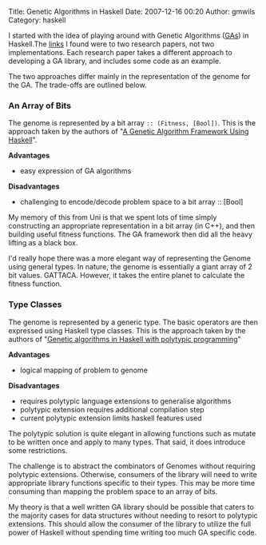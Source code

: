 Title: Genetic Algorithms in Haskell
Date: 2007-12-16 00:20
Author: gmwils
Category: haskell

I started with the idea of playing around with Genetic Algorithms
([GAs][]) in Haskell.The [links][] I found were to two research papers,
not two implementations. Each research paper takes a different approach
to developing a GA library, and includes some code as an example.

The two approaches differ mainly in the representation of the genome for
the GA. The trade-offs are outlined below.

### An Array of Bits

The genome is represented by a bit array `:: (Fitness, [Bool])`. This is
the approach taken by the authors of "[A Genetic Algorithm Framework
Using Haskell][]".

**Advantages**

-   easy expression of GA algorithms

**Disadvantages**

-   challenging to encode/decode problem space to a bit array :: [Bool]

My memory of this from Uni is that we spent lots of time simply
constructing an appropriate representation in a bit array (in C++), and
then building useful fitness functions. The GA framework then did all
the heavy lifting as a black box.

I'd really hope there was a more elegant way of representing the Genome
using general types. In nature, the genome is essentially a giant array
of 2 bit values. GATTACA. However, it takes the entire planet to
calculate the fitness function.

### Type Classes

The genome is represented by a generic type. The basic operators are
then expressed using Haskell type classes. This is the approach taken by
the authors of "[Genetic algorithms in Haskell with polytypic
programming][]"

**Advantages**

-   logical mapping of problem to genome

**Disadvantages**

-   requires polytypic language extensions to generalise algorithms
-   polytypic extension requires additional compilation step
-   current polytypic extension limits haskell features used

The polytypic solution is quite elegant in allowing functions such as
mutate to be written once and apply to many types. That said, it does
introduce some restrictions.

The challenge is to abstract the combinators of Genomes without
requiring polytypic extensions. Otherwise, consumers of the library will
need to write appropriate library functions specific to their types.
This may be more time consuming than mapping the problem space to an
array of bits.

My theory is that a well written GA library should be possible that
caters to the majority cases for data structures without needing to
resort to polytypic extensions. This should allow the consumer of the
library to utilize the full power of Haskell without spending time
writing too much GA specific code.

  [GAs]: http://en.wikipedia.org/wiki/Genetic_algorithm
  [links]: http://haskell.org/haskellwiki/Applications_and_libraries/Genetic_programming
  [A Genetic Algorithm Framework Using Haskell]: http://www.comp.rgu.ac.uk/staff/jm/myPublications.html
  [Genetic algorithms in Haskell with polytypic programming]: http://www.cs.chalmers.se/~patrikj/poly/others/geneticalgorithmsinhaskellwithpolytypicprogramming.ps.gz
